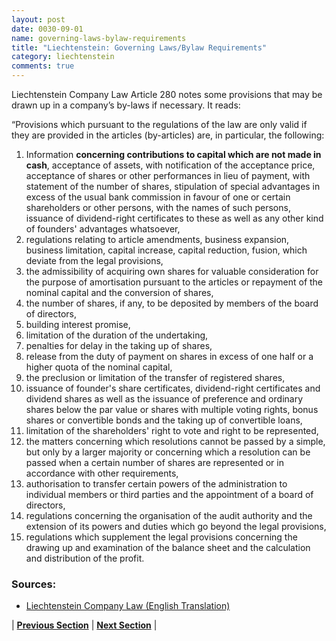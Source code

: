 ```yaml
---
layout: post
date: 0030-09-01
name: governing-laws-bylaw-requirements
title: "Liechtenstein: Governing Laws/Bylaw Requirements"
category: liechtenstein
comments: true
---
```


Liechtenstein Company Law Article 280 notes some provisions that may be drawn up in a company’s by-laws if necessary. It reads:

“Provisions which pursuant to the regulations of the law are only valid if they are provided in the articles (by-articles) are, in particular, the following:


1. Information **concerning contributions to capital which are not made in cash**, acceptance of assets, with notification of the acceptance price, acceptance of shares or other performances in lieu of payment, with statement of the number of shares, stipulation of special advantages in excess of the usual bank commission in favour of one or certain shareholders or other persons, with the names of such persons, issuance of dividend-right certificates to these as well as any other kind of founders' advantages whatsoever, 
2. regulations relating to article amendments, business expansion, business limitation, capital increase, capital reduction, fusion, which deviate from the legal provisions, 
3. the admissibility of acquiring own shares for valuable consideration for the purpose of amortisation pursuant to the articles or repayment of the nominal capital and the conversion of shares, 
4. the number of shares, if any, to be deposited by members of the board of directors, 
5. building interest promise, 
6. limitation of the duration of the undertaking, 
7. penalties for delay in the taking up of shares, 
8. release from the duty of payment on shares in excess of one half or a higher quota of the nominal capital, 
9. the preclusion or limitation of the transfer of registered shares, 
10. issuance of founder's share certificates, dividend-right certificates and dividend shares as well as the issuance of preference and ordinary shares below the par value or shares with multiple voting rights, bonus shares or convertible bonds and the taking up of convertible loans, 
11. limitation of the shareholders' right to vote and right to be represented, 
12. the matters concerning which resolutions cannot be passed by a simple, but only by a larger majority or concerning which a resolution can be passed when a certain number of shares are represented or in accordance with other requirements, 
13. authorisation to transfer certain powers of the administration to individual members or third parties and the appointment of a board of directors, 
14. regulations concerning the organisation of the audit authority and the extension of its powers and duties which go beyond the legal provisions, 
15. regulations which supplement the legal provisions concerning the drawing up and examination of the balance sheet and the calculation and distribution of the profit. 

### Sources:
* [Liechtenstein Company Law (English Translation)](http://www.icnl.org/research/library/files/Liechtenstein/liechcomp.pdf)


| **[Previous Section]( https://neo-project.github.io/global-blockchain-compliance-hub//liechtenstein/liechtenstein-tax-and-auditing-requirements.html)** | **[Next Section]( https://neo-project.github.io/global-blockchain-compliance-hub//liechtenstein/liechtenstein-laws-token-sales.html)** |
